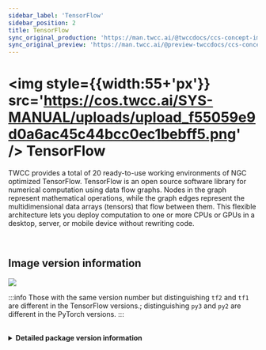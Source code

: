 ```yaml
---
sidebar_label: 'TensorFlow'
sidebar_position: 2
title: TensorFlow
sync_original_production: 'https://man.twcc.ai/@twccdocs/ccs-concept-image-overview-en' 
sync_original_preview: 'https://man.twcc.ai/@preview-twccdocs/ccs-concept-image-overview-en' 
---
```



# <img style={{width:55+'px'}} src='https://cos.twcc.ai/SYS-MANUAL/uploads/upload_f55059e9d0a6ac45c44bcc0ec1bebff5.png' /> TensorFlow


TWCC provides a total of 20 ready-to-use working environments of NGC optimized TensorFlow. TensorFlow is an open source software library for numerical computation using data flow graphs. Nodes in the graph represent mathematical operations, while the graph edges represent the multidimensional data arrays (tensors) that flow between them. This flexible architecture lets you deploy computation to one or more CPUs or GPUs in a desktop, server, or mobile device without rewriting code.

<br/>

## <i class="fa fa-sticky-note" aria-hidden="true"></i> <span class="ccsimglist">Image version information</span> 

![](https://cos.twcc.ai/SYS-MANUAL/uploads/upload_389702a8737525d61ae9dc30713a9e85.png)

:::info
Those with the same version number but distinguishing `tf2` and `tf1` are different in the TensorFlow versions.; distinguishing `py3` and `py2` are different in the PyTorch versions.
:::

<br/>

<details class="docspoiler">

<summary><b>Detailed package version information</b></summary>

- [tensorflow-21.06-tf2-py3](https://docs.nvidia.com/deeplearning/frameworks/tensorflow-release-notes/rel_21-06.html#rel_21-06)
- [tensorflow-21.06-tf1-py3](https://docs.nvidia.com/deeplearning/frameworks/tensorflow-release-notes/rel_21-06.html#rel_21-06)
- [tensorflow-21.02-tf2-py3](https://docs.nvidia.com/deeplearning/frameworks/tensorflow-release-notes/rel_21-02.html#rel_21-02)
- [tensorflow-21.02-tf1-py3](https://docs.nvidia.com/deeplearning/frameworks/tensorflow-release-notes/rel_21-02.html#rel_21-02)
- [tensorflow-20.11-tf2-py3](https://docs.nvidia.com/deeplearning/frameworks/tensorflow-release-notes/rel_20-11.html#rel_20-11)
- [tensorflow-20.11-tf1-py3](https://docs.nvidia.com/deeplearning/frameworks/tensorflow-release-notes/rel_20-11.html#rel_20-11)
- [tensorflow-20.08-tf2-py3](https://docs.nvidia.com/deeplearning/frameworks/tensorflow-release-notes/rel_20-08.html#rel_20-08)
- [tensorflow-20.08-tf1-py3](https://docs.nvidia.com/deeplearning/frameworks/tensorflow-release-notes/rel_20-08.html#rel_20-08)
- [tensorflow-20.06-tf2-py3](https://docs.nvidia.com/deeplearning/frameworks/tensorflow-release-notes/rel_20-06.html#rel_20-06)
- [tensorflow-20.06-tf1-py3](https://docs.nvidia.com/deeplearning/frameworks/tensorflow-release-notes/rel_20-06.html#rel_20-06)
- [tensorflow-20.02-tf2-py3](https://docs.nvidia.com/deeplearning/frameworks/tensorflow-release-notes/rel_20-02.html#rel_20-02)
- [tensorflow-20.02-tf1-py3](https://docs.nvidia.com/deeplearning/frameworks/tensorflow-release-notes/rel_20-02.html#rel_20-02)
- [tensorflow-19.11-tf2-py3](https://docs.nvidia.com/deeplearning/frameworks/tensorflow-release-notes/rel_19.11.html#rel_19.11)
- [tensorflow-19.11-tf1-py3](https://docs.nvidia.com/deeplearning/frameworks/tensorflow-release-notes/rel_19.11.html#rel_19.11)
- [tensorflow-19.08-py3](https://docs.nvidia.com/deeplearning/frameworks/tensorflow-release-notes/rel_19.08.html#rel_19.08)
- [tensorflow-19.08-py2](https://docs.nvidia.com/deeplearning/frameworks/tensorflow-release-notes/rel_19.08.html#rel_19.08)
- [tensorflow-19.02-py3-v1](https://docs.nvidia.com/deeplearning/frameworks/tensorflow-release-notes/rel_19.02.html#rel_19.02)
- [tensorflow-19.02-py2-v1](https://docs.nvidia.com/deeplearning/frameworks/tensorflow-release-notes/rel_19.02.html#rel_19.02)
- [tensorflow-18.12-py3-v1](https://docs.nvidia.com/deeplearning/frameworks/tensorflow-release-notes/rel_18.12.html#rel_18.12)
- [tensorflow-18.12-py2-v1](https://docs.nvidia.com/deeplearning/frameworks/tensorflow-release-notes/rel_18.12.html#rel_18.12)
- [tensorflow-18.10-py3-v1](https://docs.nvidia.com/deeplearning/frameworks/tensorflow-release-notes/rel_18.10.html#rel_18.10)
- [tensorflow-18.10-py2-v1](https://docs.nvidia.com/deeplearning/frameworks/tensorflow-release-notes/rel_18.10.html#rel_18.10)
- [tensorflow-18.08-py3-v1](https://docs.nvidia.com/deeplearning/frameworks/tensorflow-release-notes/rel_18.08.html#rel_18.08)
- [tensorflow-18.08-py2-v1](https://docs.nvidia.com/deeplearning/frameworks/tensorflow-release-notes/rel_18.08.html#rel_18.08)

</details>